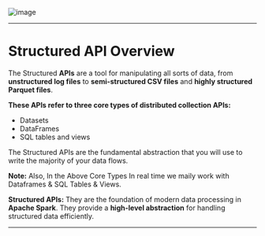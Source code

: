![image](https://github.com/user-attachments/assets/8c461206-2fa9-49a3-9c8a-b78f3c23eba3)

---

# Structured API Overview

The Structured **APIs** are a tool for manipulating all sorts of data, from **unstructured log files** to **semi-structured CSV files** and **highly structured Parquet files**.

**These APIs refer to three core types of distributed collection APIs:**
- Datasets
- DataFrames
- SQL tables and views

The Structured APIs are the fundamental abstraction that you will use to write the majority of your data flows.

**Note:**
Also, In the Above Core Types In real time we maily work with Dataframes & SQL Tables & Views.


**Structured APIs:** They are the foundation of modern data processing in **Apache Spark**. They provide a **high-level abstraction** for handling structured data efficiently.

---

